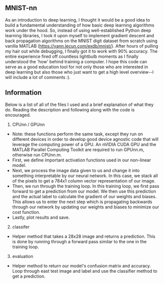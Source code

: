 ## MNIST-nn
As an introduction to deep learning, I thought it would be a good idea to 
build a fundamental understanding of how basic deep learning algorithms 
work under the hood. So, instead of using well-established Python deep 
learning libraries, I took it upon myself to implement gradient descent and
back propagation algorithms on the MNIST digit dataset from scratch using 
vanilla MATLAB (https://yann.lecun.com/exdb/mnist/). After hours of pulling
my hair out while debugging, I finally got it to work with 90% accuracy. 
The entire experience fired off countless lightbulb moments as I finally 
understood the 'how' behind training a computer. I hope this code can serve 
as a good education tool for not only those who are interested in deep 
learning but also those who just want to get a high level overview--I will 
include a lot of comments :).

## Information
Below is a list of all of the files I used and a brief explanation of what 
they do. Reading the description and following along with the code is 
encouraged.
1. CPUnn / GPUnn
* Note: these functions perform the same task, except they run on different
devices in order to develop good device agnostic code that will leverage 
the computing power of a GPU. An nVIDIA CUDA GPU and the MATLAB Parallel 
Computing Toolkit are required to run GPUnn.m, otherwise run CPUnn.m.
* First, we define important activation functions used in our non-linear 
model.
* Next, we process the image data given to us and change it into something
interpretable by our neural network. In this case, we stack all of the
pixels to get a 784x1 column vector representation of our image.
* Then, we run through the training loop. In this training loop, we first 
pass forward to get a prediction from our model. We then use this 
prediction and the actual label to calculate the gradient of our weights
and biases. This allows us to enter the next step which is propagating 
backwards through our network by updating our weights and biases to 
minimize our cost function.
* Lastly, plot results and save.
2. classifer
* Helper method that takes a 28x28 image and returns a prediction. This is 
done by running through a forward pass similar to the one in the training 
loop.
3. evaluation
* Helper method to return our model's confusion matrix and accuracy. Loop 
through east test image and label and use the classifier method to get a 
prediction.